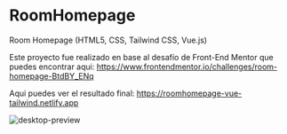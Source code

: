 # RoomHomepage
Room Homepage (HTML5, CSS, Tailwind CSS, Vue.js)

Este proyecto fue realizado en base al desafío de Front-End Mentor que puedes encontrar aqui:
https://www.frontendmentor.io/challenges/room-homepage-BtdBY_ENq

Aqui puedes ver el resultado final:
https://roomhomepage-vue-tailwind.netlify.app

![desktop-preview](https://github.com/VickyAzola/RoomHomepage/assets/116470398/153ae0a0-5dea-4354-a4ca-4ae0d9c21c87)
